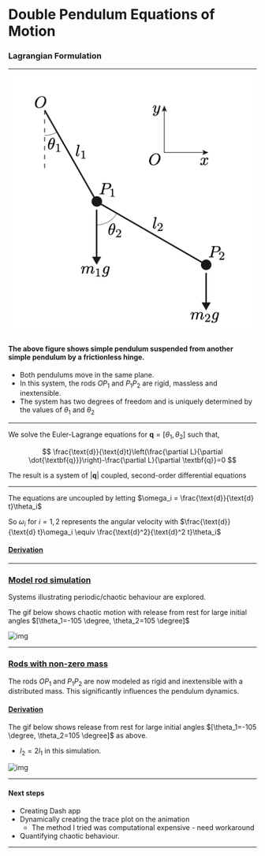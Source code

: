 # Double Pendulum Equations of Motion

### Lagrangian Formulation

----

![img](Resources/Double_Pendulum.png)

#### The above figure shows simple pendulum suspended from another simple pendulum by a frictionless hinge. 
- Both pendulums move in the same plane. 
- In this system, the rods $OP_1$ and $P_1P_2$ are rigid, massless and inextensible.
- The system has two degrees of freedom and is uniquely determined by the values of $\theta_1$ and $\theta_2$

----

We solve the Euler-Lagrange equations for $\textbf{q} = [\theta_1, \theta_2]$ such that, 

$$
\frac{\text{d}}{\text{d}t}\left(\frac{\partial L}{\partial \dot{\textbf{q}}}\right)-\frac{\partial L}{\partial \textbf{q}}=0
$$

The result is a system of $|\textbf{q}|$ coupled, second-order differential equations

----

The equations are uncoupled by letting $\omega_i = \frac{\text{d}}{\text{d} t}\theta_i$

So $\omega_i$ for $i=1,2$ represents the angular velocity with $\frac{\text{d}}{\text{d} t}\omega_i \equiv \frac{\text{d}^2}{\text{d}^2 t}\theta_i$

#### [Derivation](https://github.com/pineapple-bois/Double_Pendulum/blob/master/Derivation.ipynb)

----

### [Model rod simulation](https://github.com/pineapple-bois/Double_Pendulum/blob/master/Simulation.ipynb)

Systems illustrating periodic/chaotic behaviour are explored.

The gif below shows chaotic motion with release from rest for large initial angles $[\theta_1=-105 \degree, \theta_2=105 \degree]$

![img](Resources/Chaotic.gif)

----

### [Rods with non-zero mass](linkplaceholder...)

The rods $OP_1$ and $P_1P_2$ are now modeled as rigid and inextensible with a distributed mass. This significantly influences the pendulum dynamics.


#### [Derivation](linkplaceholder...)

The gif below shows release from rest for large initial angles $[\theta_1=-105 \degree, \theta_2=105 \degree]$ as above.
- $l_2=2l_1$ in this simulation.

![img](Compound_Double_Pendulum/Image_files/moment2.gif)

----

#### Next steps

- Creating Dash app
- Dynamically creating the trace plot on the animation
  - The method I tried was computational expensive - need workaround
- Quantifying chaotic behaviour.

----